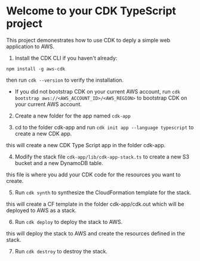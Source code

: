 # Welcome to your CDK TypeScript project

This project demonestrates how to use CDK to deply a simple web application to AWS.

1. Install the CDK CLI if you haven't already:

`npm install -g aws-cdk`

then run `cdk --version` to verify the installation.

- If you did not bootstrap CDK on your current AWS account, run `cdk bootstrap aws://<AWS_ACCOUNT_ID>/<AWS_REGION>` to bootstrap CDK on your current AWS account.

2. Create a new folder for the app named `cdk-app`

3. cd to the folder cdk-app and run `cdk init app --language typescript` to create a new CDK app.

this will create a new CDK Type Script app in the folder cdk-app.

4. Modify the stack file `cdk-app/lib/cdk-app-stack.ts` to create a new S3 bucket and a new DynamoDB table.

this file is where you add your CDK code for the resources you want to create.

5. Run `cdk synth` to synthesize the CloudFormation template for the stack.

this will create a CF template in the folder cdk-app/cdk.out which will be deployed to AWS as a stack.

6. Run `cdk deploy` to deploy the stack to AWS.

this will deploy the stack to AWS and create the resources defined in the stack.

7. Run `cdk destroy` to destroy the stack.